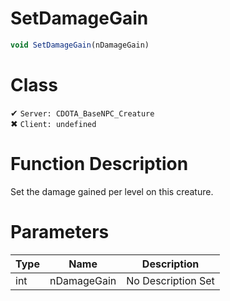 # SetDamageGain
```js
void SetDamageGain(nDamageGain)
```
# Class
✔ `Server: CDOTA_BaseNPC_Creature`  
✖ `Client: undefined`  

# Function Description
Set the damage gained per level on this creature.
# Parameters
Type|Name|Description
--|--|--
int|nDamageGain|No Description Set

